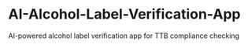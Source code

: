 # AI-Alcohol-Label-Verification-App
AI-powered alcohol label verification app for TTB compliance checking
